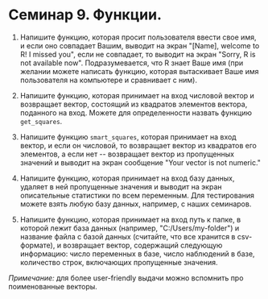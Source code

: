 # Семинар 9. Функции.

1. Напишите функцию, которая просит пользователя ввести свое имя, и если оно совпадает Вашим, выводит на экран "[Name], welcome to R! I missed you", если не совпадает, то выводит на экран "Sorry, R is not available now". Подразумевается, что R знает Ваше имя (при желании можете написать функцию, которая вытаскивает Ваше имя пользователя на компьютере и сравнивает с ним).

2. Напишите функцию, которая принимает на вход числовой вектор и возвращает вектор, состоящий из квадратов элементов вектора, поданного на вход. Можете для определенности назвать функцию `get_squares`.

3. Напишите функцию `smart_squares`, которая принимает на вход вектор, и если он числовой, то возвращает вектор из квадратов его элементов, а если нет -- возвращает вектор из пропущенных значений и выводит на экран сообщение "Your vector is not numeric."

4. Напишите функцию, которая принимает на вход базу данных, удаляет в ней пропущенные значения и выводит на экран описательные статистики по всем переменным. Для тестирования можете взять любую базу данных, например, с наших семинаров.

5. Напишите функцию, которая принимает на вход путь к папке, в которой лежит база данных (например, "C:/Users/my-folder") и название файла с базой данных (считайте, что все хранится в csv-формате), и возвращает вектор, содержащий следующую информацию: число переменных в базе, число наблюдений в базе, количество строк, включающих пропущенные значения.

*Примечание:* для более user-friendly выдачи можно вспомнить про поименованные векторы.